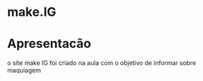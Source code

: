# make.IG
<h1>Apresentacão</h1>
<p>o site make IG foi criado na aula com o objetivo de informar sobre maquiagem</p>
